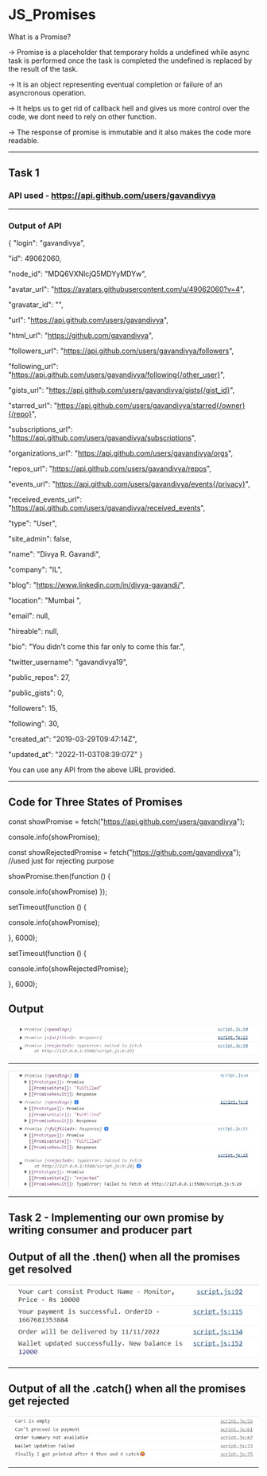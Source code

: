 # JS_Promises

What is a Promise?

-> Promise is a placeholder that temporary holds a undefined while async task is performed once the task is completed the undefined is replaced by the result of the task.

-> It is an object representing eventual completion or failure of an asyncronous operation.

-> It helps us to get rid of callback hell and gives us more control over the code, we dont need to rely on other function.

-> The response of promise is immutable and it also makes the code more readable.

---

## Task 1

### API used - https://api.github.com/users/gavandivya

---

### Output of API

{
"login": "gavandivya",

"id": 49062060,

"node_id": "MDQ6VXNlcjQ5MDYyMDYw",

"avatar_url": "https://avatars.githubusercontent.com/u/49062060?v=4",

"gravatar_id": "",

"url": "https://api.github.com/users/gavandivya",

"html_url": "https://github.com/gavandivya",

"followers_url": "https://api.github.com/users/gavandivya/followers",

"following_url": "https://api.github.com/users/gavandivya/following{/other_user}",

"gists_url": "https://api.github.com/users/gavandivya/gists{/gist_id}",

"starred_url": "https://api.github.com/users/gavandivya/starred{/owner}{/repo}",

"subscriptions_url": "https://api.github.com/users/gavandivya/subscriptions",

"organizations_url": "https://api.github.com/users/gavandivya/orgs",

"repos_url": "https://api.github.com/users/gavandivya/repos",

"events_url": "https://api.github.com/users/gavandivya/events{/privacy}",

"received_events_url": "https://api.github.com/users/gavandivya/received_events",

"type": "User",

"site_admin": false,

"name": "Divya R. Gavandi",

"company": "IL",

"blog": "https://www.linkedin.com/in/divya-gavandi/",

"location": "Mumbai ",

"email": null,

"hireable": null,

"bio": "You didn't come this far only to come this far.",

"twitter_username": "gavandivya19",

"public_repos": 27,

"public_gists": 0,

"followers": 15,

"following": 30,

"created_at": "2019-03-29T09:47:14Z",

"updated_at": "2022-11-03T08:39:07Z"
}

You can use any API from the above URL provided.

---

## Code for Three States of Promises

const showPromise = fetch("https://api.github.com/users/gavandivya");

console.info(showPromise);

const showRejectedPromise = fetch("https://github.com/gavandivya"); //used just for rejecting purpose

showPromise.then(function () {

console.info(showPromise)
});

setTimeout(function () {

console.info(showPromise);

}, 6000);

setTimeout(function () {

console.info(showRejectedPromise);

}, 6000);

## Output

![](<https://github.com/gavandivya/JS_Promises/raw/main/promise(4).jpeg>)

---

![](<https://github.com/gavandivya/JS_Promises/raw/main/promise(5).jpeg>)

---

## Task 2 - Implementing our own promise by writing consumer and producer part

## Output of all the .then() when all the promises get resolved

![](<https://github.com/gavandivya/JS_Promises/raw/main/promise(3).jpeg>)

---

## Output of all the .catch() when all the promises get rejected

![](<https://github.com/gavandivya/JS_Promises/raw/main/promise(1).jpeg>)

---

